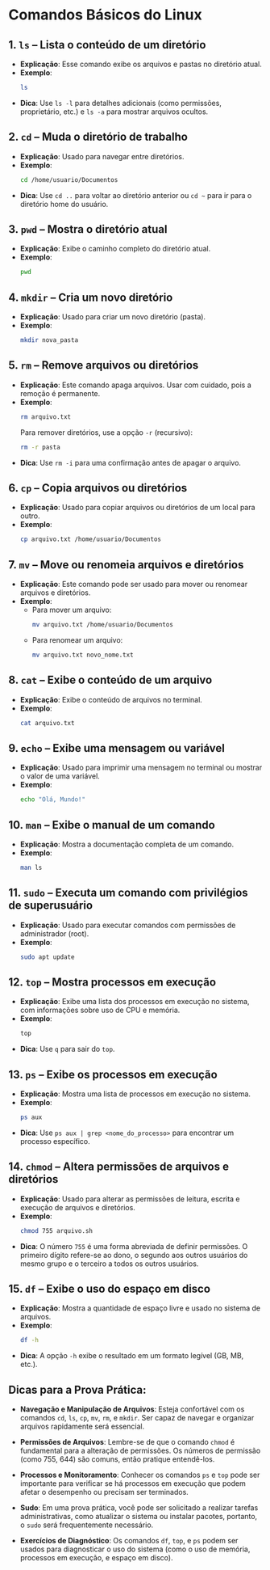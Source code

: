 # Comandos Básicos do Linux

## 1. `ls` – Lista o conteúdo de um diretório
- **Explicação**: Esse comando exibe os arquivos e pastas no diretório atual.
- **Exemplo**:
    ```bash
    ls
    ```
- **Dica**: Use `ls -l` para detalhes adicionais (como permissões, proprietário, etc.) e `ls -a` para mostrar arquivos ocultos.

## 2. `cd` – Muda o diretório de trabalho
- **Explicação**: Usado para navegar entre diretórios.
- **Exemplo**:
    ```bash
    cd /home/usuario/Documentos
    ```
- **Dica**: Use `cd ..` para voltar ao diretório anterior ou `cd ~` para ir para o diretório home do usuário.

## 3. `pwd` – Mostra o diretório atual
- **Explicação**: Exibe o caminho completo do diretório atual.
- **Exemplo**:
    ```bash
    pwd
    ```

## 4. `mkdir` – Cria um novo diretório
- **Explicação**: Usado para criar um novo diretório (pasta).
- **Exemplo**:
    ```bash
    mkdir nova_pasta
    ```

## 5. `rm` – Remove arquivos ou diretórios
- **Explicação**: Este comando apaga arquivos. Usar com cuidado, pois a remoção é permanente.
- **Exemplo**:
    ```bash
    rm arquivo.txt
    ```
    Para remover diretórios, use a opção `-r` (recursivo):
    ```bash
    rm -r pasta
    ```
- **Dica**: Use `rm -i` para uma confirmação antes de apagar o arquivo.

## 6. `cp` – Copia arquivos ou diretórios
- **Explicação**: Usado para copiar arquivos ou diretórios de um local para outro.
- **Exemplo**:
    ```bash
    cp arquivo.txt /home/usuario/Documentos
    ```

## 7. `mv` – Move ou renomeia arquivos e diretórios
- **Explicação**: Este comando pode ser usado para mover ou renomear arquivos e diretórios.
- **Exemplo**:
    - Para mover um arquivo:
        ```bash
        mv arquivo.txt /home/usuario/Documentos
        ```
    - Para renomear um arquivo:
        ```bash
        mv arquivo.txt novo_nome.txt
        ```

## 8. `cat` – Exibe o conteúdo de um arquivo
- **Explicação**: Exibe o conteúdo de arquivos no terminal.
- **Exemplo**:
    ```bash
    cat arquivo.txt
    ```

## 9. `echo` – Exibe uma mensagem ou variável
- **Explicação**: Usado para imprimir uma mensagem no terminal ou mostrar o valor de uma variável.
- **Exemplo**:
    ```bash
    echo "Olá, Mundo!"
    ```

## 10. `man` – Exibe o manual de um comando
- **Explicação**: Mostra a documentação completa de um comando.
- **Exemplo**:
    ```bash
    man ls
    ```

## 11. `sudo` – Executa um comando com privilégios de superusuário
- **Explicação**: Usado para executar comandos com permissões de administrador (root).
- **Exemplo**:
    ```bash
    sudo apt update
    ```

## 12. `top` – Mostra processos em execução
- **Explicação**: Exibe uma lista dos processos em execução no sistema, com informações sobre uso de CPU e memória.
- **Exemplo**:
    ```bash
    top
    ```
- **Dica**: Use `q` para sair do `top`.

## 13. `ps` – Exibe os processos em execução
- **Explicação**: Mostra uma lista de processos em execução no sistema.
- **Exemplo**:
    ```bash
    ps aux
    ```
- **Dica**: Use `ps aux | grep <nome_do_processo>` para encontrar um processo específico.

## 14. `chmod` – Altera permissões de arquivos e diretórios
- **Explicação**: Usado para alterar as permissões de leitura, escrita e execução de arquivos e diretórios.
- **Exemplo**:
    ```bash
    chmod 755 arquivo.sh
    ```
- **Dica**: O número `755` é uma forma abreviada de definir permissões. O primeiro dígito refere-se ao dono, o segundo aos outros usuários do mesmo grupo e o terceiro a todos os outros usuários.

## 15. `df` – Exibe o uso do espaço em disco
- **Explicação**: Mostra a quantidade de espaço livre e usado no sistema de arquivos.
- **Exemplo**:
    ```bash
    df -h
    ```
- **Dica**: A opção `-h` exibe o resultado em um formato legível (GB, MB, etc.).

## **Dicas para a Prova Prática**:

- **Navegação e Manipulação de Arquivos**: Esteja confortável com os comandos `cd`, `ls`, `cp`, `mv`, `rm`, e `mkdir`. Ser capaz de navegar e organizar arquivos rapidamente será essencial.
  
- **Permissões de Arquivos**: Lembre-se de que o comando `chmod` é fundamental para a alteração de permissões. Os números de permissão (como 755, 644) são comuns, então pratique entendê-los.

- **Processos e Monitoramento**: Conhecer os comandos `ps` e `top` pode ser importante para verificar se há processos em execução que podem afetar o desempenho ou precisam ser terminados.

- **Sudo**: Em uma prova prática, você pode ser solicitado a realizar tarefas administrativas, como atualizar o sistema ou instalar pacotes, portanto, o `sudo` será frequentemente necessário.

- **Exercícios de Diagnóstico**: Os comandos `df`, `top`, e `ps` podem ser usados para diagnosticar o uso do sistema (como o uso de memória, processos em execução, e espaço em disco).
